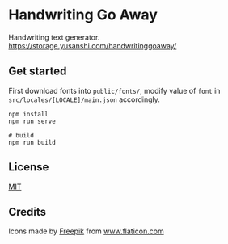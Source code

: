 # Handwriting Go Away

Handwriting text generator. https://storage.yusanshi.com/handwritinggoaway/

## Get started

First download fonts into `public/fonts/`, modify value of `font` in `src/locales/[LOCALE]/main.json` accordingly.

```
npm install
npm run serve

# build
npm run build
```


## License

[MIT](http://opensource.org/licenses/MIT)

## Credits

<div>Icons made by <a href="https://www.flaticon.com/authors/freepik" title="Freepik">Freepik</a> from <a href="https://www.flaticon.com/" title="Flaticon">www.flaticon.com</a></div>

